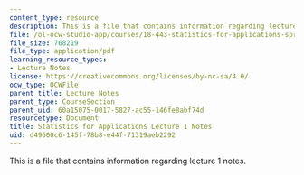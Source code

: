 ```yaml
---
content_type: resource
description: This is a file that contains information regarding lecture 1 notes.
file: /ol-ocw-studio-app/courses/18-443-statistics-for-applications-spring-2015/d49600c6145f78b8e44f71319aeb2292_MIT18_443S15_LEC1.pdf
file_size: 768219
file_type: application/pdf
learning_resource_types:
- Lecture Notes
license: https://creativecommons.org/licenses/by-nc-sa/4.0/
ocw_type: OCWFile
parent_title: Lecture Notes
parent_type: CourseSection
parent_uid: 60a15075-0017-5827-ac55-146fe8abf74d
resourcetype: Document
title: Statistics for Applications Lecture 1 Notes
uid: d49600c6-145f-78b8-e44f-71319aeb2292
---
```

This is a file that contains information regarding lecture 1 notes.